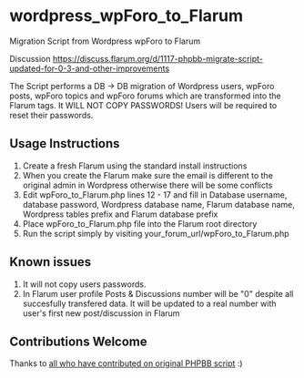 # wordpress_wpForo_to_Flarum
Migration Script from Wordpress wpForo to Flarum

Discussion https://discuss.flarum.org/d/1117-phpbb-migrate-script-updated-for-0-3-and-other-improvements

The Script performs a DB -> DB migration of Wordpress users, wpForo posts, wpForo topics and wpForo forums which are transformed into the Flarum tags. It WILL NOT COPY PASSWORDS! Users will be required to reset their passwords.

## Usage Instructions

1. Create a fresh Flarum using the standard install instructions
2. When you create the Flarum make sure the email is different to the original admin in Wordpress otherwise there will be some conflicts
3. Edit wpForo_to_Flarum.php lines 12 - 17 and fill in Database username, database password, Wordpress database name, Flarum database name, Wordpress tables prefix and Flarum database prefix
4. Place wpForo_to_Flarum.php file into the Flarum root directory
5. Run the script simply by visiting your_forum_url/wpForo_to_Flarum.php

## Known issues

1. It will not copy users passwords.
2. In Flarum user profile Posts & Discussions number will be "0" despite all succesfully transfered data. It will be updated to a real number with user's first new post/discussion in Flarum

## Contributions Welcome
Thanks to [all who have contributed on original PHPBB script](https://github.com/robrotheram/phpbb_to_flarum/graphs/contributors) :)
